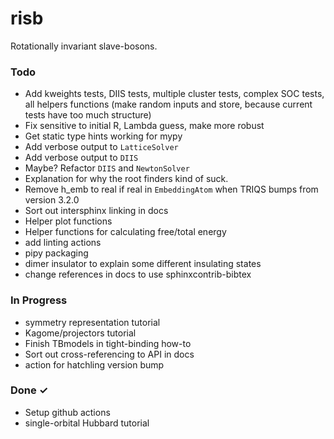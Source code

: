 # risb
Rotationally invariant slave-bosons.

### Todo

- Add kweights tests, DIIS tests, multiple cluster tests, complex SOC tests, 
all helpers functions (make random inputs and store, because current tests
have too much structure)
- Fix sensitive to initial R, Lambda guess, make more robust
- Get static type hints working for mypy
- Add verbose output to `LatticeSolver`
- Add verbose output to `DIIS`
- Maybe? Refactor `DIIS` and `NewtonSolver`
- Explanation for why the root finders kind of suck.
- Remove h_emb to real if real in `EmbeddingAtom` when TRIQS bumps from 
version 3.2.0
- Sort out intersphinx linking in docs
- Helper plot functions
- Helper functions for calculating free/total energy
- add linting actions
- pipy packaging
- dimer insulator to explain some different insulating states
- change references in docs to use sphinxcontrib-bibtex

### In Progress

- symmetry representation tutorial
- Kagome/projectors tutorial
- Finish TBmodels in tight-binding how-to
- Sort out cross-referencing to API in docs
- action for hatchling version bump

### Done ✓
- Setup github actions
- single-orbital Hubbard tutorial 